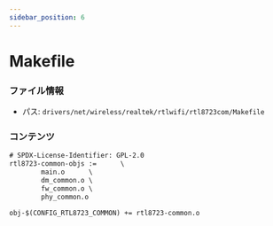```yaml
---
sidebar_position: 6
---
```

# Makefile

### ファイル情報

- パス: `drivers/net/wireless/realtek/rtlwifi/rtl8723com/Makefile`

### コンテンツ

```txt
# SPDX-License-Identifier: GPL-2.0
rtl8723-common-objs :=		\
		main.o		\
		dm_common.o	\
		fw_common.o	\
		phy_common.o

obj-$(CONFIG_RTL8723_COMMON) += rtl8723-common.o

```
